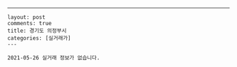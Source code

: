 ---
    layout: post
    comments: true
    title: 경기도 의정부시
    categories: [실거래가]
    ---

    2021-05-26 실거래 정보가 없습니다.

    